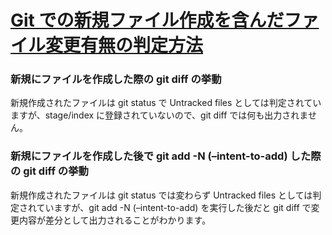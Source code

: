 # [Git での新規ファイル作成を含んだファイル変更有無の判定方法](https://reboooot.net/post/how-to-check-changes-with-git/)

### 新規にファイルを作成した際の git diff の挙動
新規作成されたファイルは git status で Untracked files としては判定されていますが、stage/index に登録されていないので、git diff では何も出力されません。<br>

### 新規にファイルを作成した後で git add -N (–intent-to-add) した際の git diff の挙動
新規作成されたファイルは git status では変わらず Untracked files としては判定されていますが、git add -N (–intent-to-add) を実行した後だと git diff で変更内容が差分として出力されることがわかります。<br>
